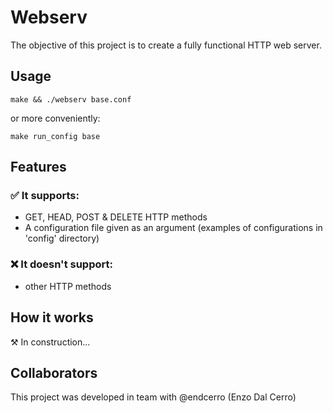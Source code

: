# Webserv
The objective of this project is to create a fully functional HTTP web server.

## Usage
	make && ./webserv base.conf
or more conveniently:

	make run_config base

## Features
### ✅ It supports:
* GET, HEAD, POST & DELETE HTTP methods
* A configuration file given as an argument (examples of configurations in 'config' directory)

### ❌ It doesn't support:
* other HTTP methods

## How it works
⚒️ In construction...

## Collaborators
This project was developed in team with @endcerro (Enzo Dal Cerro)
